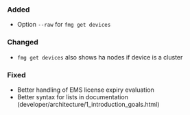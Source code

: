 ### Added

- Option `--raw` for `fmg get devices`

### Changed

- `fmg get devices` also shows ha nodes if device is a cluster

### Fixed

- Better handling of EMS license expiry evaluation
- Better syntax for lists in documentation (developer/architecture/1_introduction_goals.html)
